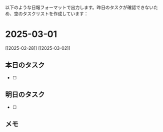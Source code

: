 

以下のような日報フォーマットで出力します。昨日のタスクが確認できないため、空のタスクリストを作成しています：

# 2025-03-01

[[2025-02-28]] [[2025-03-02]]

## 本日のタスク
- [ ] 

## 明日のタスク
- [ ] 

## メモ
